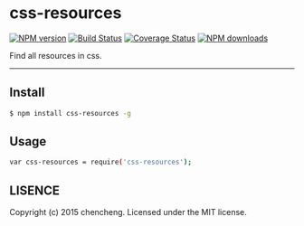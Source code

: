 # css-resources

[![NPM version](https://img.shields.io/npm/v/css-resources.svg?style=flat)](https://npmjs.org/package/css-resources)
[![Build Status](https://img.shields.io/travis/sorrycc/css-resources.svg?style=flat)](https://travis-ci.org/sorrycc/css-resources)
[![Coverage Status](https://img.shields.io/coveralls/sorrycc/css-resources.svg?style=flat)](https://coveralls.io/r/sorrycc/css-resources)
[![NPM downloads](http://img.shields.io/npm/dm/css-resources.svg?style=flat)](https://npmjs.org/package/css-resources)

Find all resources in css.

---

## Install

```bash
$ npm install css-resources -g
```

## Usage

```bash
var css-resources = require('css-resources');
```

## LISENCE

Copyright (c) 2015 chencheng. Licensed under the MIT license.
